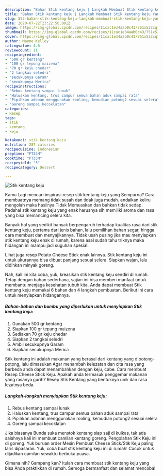 ```yaml
---
description: "Bahan Stik kentang keju | Langkah Membuat Stik kentang keju Yang Enak dan Simpel"
title: "Bahan Stik kentang keju | Langkah Membuat Stik kentang keju Yang Enak dan Simpel"
slug: 552-bahan-stik-kentang-keju-langkah-membuat-stik-kentang-keju-yang-enak-dan-simpel
date: 2020-07-22T23:22:50.881Z
image: https://img-global.cpcdn.com/recipes/11cac1e34aab0c43/751x532cq70/stik-kentang-keju-foto-resep-utama.jpg
thumbnail: https://img-global.cpcdn.com/recipes/11cac1e34aab0c43/751x532cq70/stik-kentang-keju-foto-resep-utama.jpg
cover: https://img-global.cpcdn.com/recipes/11cac1e34aab0c43/751x532cq70/stik-kentang-keju-foto-resep-utama.jpg
author: Mayme Kelley
ratingvalue: 4.6
reviewcount: 11
recipeingredient:
- "500 gr kentang"
- "100 gr tepung maizena"
- "70 gr keju chedar"
- "2 tangkai seledri"
- "secukupnya Garam"
- "secukupnya Merica"
recipeinstructions:
- "Rebus kentang sampai lunak"
- "Haluskan kentang, trus campur semua bahan aduk sampai rata"
- "Pipihkan adonan menggunakan rooling, kemudian potong2 sesuai selera"
- "Goreng sampai kecoklatan"
categories:
- Resep
tags:
- stik
- kentang
- keju

katakunci: stik kentang keju 
nutrition: 287 calories
recipecuisine: Indonesian
preptime: "PT24M"
cooktime: "PT33M"
recipeyield: "3"
recipecategory: Dessert

---
```



![Stik kentang keju](https://img-global.cpcdn.com/recipes/11cac1e34aab0c43/751x532cq70/stik-kentang-keju-foto-resep-utama.jpg)

Kamu Lagi mencari inspirasi resep stik kentang keju yang Sempurna? Cara membuatnya memang tidak susah dan tidak juga mudah. andaikan keliru mengolah maka hasilnya Tidak Memuaskan dan bahkan tidak sedap. Padahal stik kentang keju yang enak harusnya sih memiliki aroma dan rasa yang bisa memancing selera kita.

Banyak hal yang sedikit banyak berpengaruh terhadap kualitas rasa dari stik kentang keju, pertama dari jenis bahan, lalu pemilihan bahan segar, hingga cara membuat dan menyajikannya. Tidak usah pusing jika mau menyiapkan stik kentang keju enak di rumah, karena asal sudah tahu triknya maka hidangan ini mampu jadi suguhan spesial.

Lihat juga resep Potato Cheese Stick enak lainnya. Stik kentang keju ini untuk ukurannya bisa dibuat panjang sesuai selera. Siapkan wajan, lalu didihkan minyak goreng.


Nah, kali ini kita coba, yuk, kreasikan stik kentang keju sendiri di rumah. Tetap dengan bahan sederhana, sajian ini bisa memberi manfaat untuk membantu menjaga kesehatan tubuh kita. Anda dapat membuat Stik kentang keju memakai 6 bahan dan 4 langkah pembuatan. Berikut ini cara untuk menyiapkan hidangannya.

<!--inarticleads1-->

##### Bahan-bahan dan bumbu yang diperlukan untuk menyiapkan Stik kentang keju:

1. Gunakan 500 gr kentang
1. Siapkan 100 gr tepung maizena
1. Sediakan 70 gr keju chedar
1. Siapkan 2 tangkai seledri
1. Ambil secukupnya Garam
1. Siapkan secukupnya Merica


Stik kentang ini adalah makanan yang berasal dari kentang yang dipotong-potong, lalu dimasukan Agar menambah kelezatan dan cita rasa yang berbeda anda dapat menambahkan dengan keju, cabe. Cara membuat Resep Cheese Stick Keju. Apakah anda termasuk penggemar makanan yang rasanya gurih? Resep Stik Kentang yang bentuknya unik dan rasa lezatnya beda. 

<!--inarticleads2-->

##### Langkah-langkah menyiapkan Stik kentang keju:

1. Rebus kentang sampai lunak
1. Haluskan kentang, trus campur semua bahan aduk sampai rata
1. Pipihkan adonan menggunakan rooling, kemudian potong2 sesuai selera
1. Goreng sampai kecoklatan


Jika biasanya Bunda suka menstok kentang siap saji di kulkas, tak ada salahnya kali ini membuat camilan kentang goreng. Pengolahan Stik Keju ini di goreng. Yuk buruan order Mesin Pembuat Cheese Stick/Stik Keju paling laris dipasaran. Yuk, coba buat stik kentang keju ini di rumah! Cocok untuk dijadikan camilan sewaktu berbuka puasa. 

Gimana nih? Gampang kan? Itulah cara membuat stik kentang keju yang bisa Anda praktikkan di rumah. Semoga bermanfaat dan selamat mencoba!
